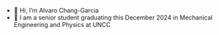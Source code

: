 - 👋 Hi, I’m Alvaro Chang-Garcia
- 🌱 I am a senior student graduating this December 2024 in Mechanical Engineering and Physics at UNCC

<!---
achangga1008/achangga1008 is a ✨ special ✨ repository because its `README.md` (this file) appears on your GitHub profile.
You can click the Preview link to take a look at your changes.
--->
